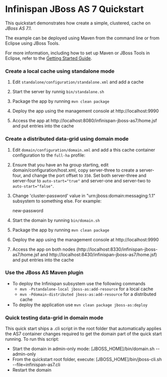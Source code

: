 Infinispan JBoss AS 7 Quickstart
================================

This quickstart demonstrates how create a simple, clustered, cache on *JBoss AS 7.1*.

The example can be deployed using Maven from the command line or from Eclipse using
JBoss Tools.

For more information, including how to set up Maven or JBoss Tools in Eclipse,
refer to the [Getting Started Guide](https://docs.jboss.org/author/display/ISPN/Getting+Started+Guide+-+JBoss+AS+7).

### Create a local cache using standalone mode

1) Edit `standalone/configuration/standalone.xml` and add a cache

    <cache-container name="jboss-as7-quickstart" default-cache="jboss-as7-quickstart-cache">
        <local-cache name="jboss-as7-quickstart-cache"/>
    </cache-container>

2) Start the server by runnig `bin/standalone.sh`

3) Package the app by running `mvn clean package`

4) Deploy the app using the management console at http://localhost:9990

5) Access the app at http://localhost:8080/infinispan-jboss-as7/home.jsf and put entries into the cache

### Create a distributed data-grid using domain mode

1) Edit `domain/configuration/domain.xml` and add a this cache container configuration to the `full-ha` profile:

    <cache-container name="jboss-as7-quickstart" default-cache="jboss-as7-quickstart-cache">
        <transport lock-timeout="60000"/>
        <distributed-cache owners="1" mode="SYNC" name="jboss-as7-quickstart-cache" start="EAGER"/>
    </cache-container>

2) Ensure that you have an ha group starting, edit domain/configuration/host.xml, copy server-three to create a server-four, and change the port offset to `350`. Set both server-three and server-four to `auto-start="true"` and server-one and server-two to `auto-start="false"`.

3) Change 'cluster-password' value in "urn:jboss:domain:messaging:1.1" subsystem to something else. For example:

    <cluster-password>new-password</cluster-password>

3) Start the domain by running `bin/domain.sh`

4) Package the app by running `mvn clean package`

5) Deploy the app using the management console at http://localhost:9990

6) Access the app on both nodes (http://localhost:8330/infinispan-jboss-as7/home.jsf and http://localhost:8430/infinispan-jboss-as7/home.jsf) and put entries into the cache

### Use the JBoss AS Maven plugin

* To deploy the Infinispan subsystem use the following commands
    * `mvn -Pstandalone-local jboss-as:add-resource` for a local cache
    * `mvn -Pdomain-distributed jboss-as:add-resource` for a distributed cache
* To deploy the application use `mvn clean package jboss-as:deploy`

### Quick testing data-grid in domain mode

This quick start ships a .cli script in the root folder that automatically applies the AS7 container changes required to get the domain part of the quick start running. To run this script:

* Start the domain in admin-only mode:
    [JBOSS_HOME]/bin/domain.sh --admin-only
* From the quickstart root folder, execute:
    [JBOSS_HOME]/bin/jboss-cli.sh --file=infinispan-as7.cli
* Restart the domain
